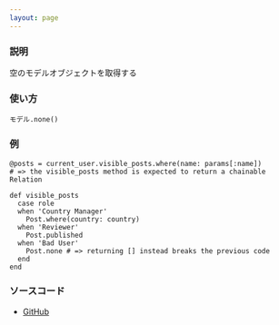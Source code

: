 ```yaml
---
layout: page
---
```

### 説明
空のモデルオブジェクトを取得する

### 使い方
    モデル.none()

### 例
    @posts = current_user.visible_posts.where(name: params[:name])
    # => the visible_posts method is expected to return a chainable Relation

    def visible_posts
      case role
      when 'Country Manager'
        Post.where(country: country)
      when 'Reviewer'
        Post.published
      when 'Bad User'
        Post.none # => returning [] instead breaks the previous code
      end
    end

### ソースコード
* [GitHub](https://github.com/rails/rails/blob/0399b71dab8b270b4e40b2aff99194a8b8f2596c/activerecord/lib/active_record/relation/query_methods.rb#L690)